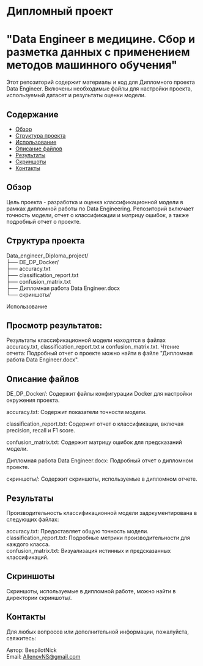 # Дипломный проект 
# "Data Engineer в медицине. Сбор и разметка данных с применением методов машинного обучения"

Этот репозиторий содержит материалы и код для Дипломного проекта Data Engineer. Включены необходимые файлы для настройки проекта, используемый датасет и результаты оценки модели.

## Содержание

- [Обзор](#обзор)
- [Структура проекта](#структура-проекта)
- [Использование](#использование)
- [Описание файлов](#описание-файлов)
- [Результаты](#результаты)
- [Скриншоты](#скриншоты)
- [Контакты](#контакты)

## Обзор

Цель проекта - разработка и оценка классификационной модели в рамках дипломной работы по Data Engineering. Репозиторий включает точность модели, отчет о классификации и матрицу ошибок, а также подробный отчет о проекте.

## Структура проекта

Data_engineer_Diploma_project/  
├── DE_DP_Docker/  
├── accuracy.txt  
├── classification_report.txt  
├── confusion_matrix.txt  
├── Дипломная работа Data Engineer.docx  
└── скриншоты/

Использование

## Просмотр результатов:
Результаты классификационной модели находятся в файлах accuracy.txt, classification_report.txt и confusion_matrix.txt.
Чтение отчета:
Подробный отчет о проекте можно найти в файле "Дипломная работа Data Engineer.docx".

## Описание файлов

DE_DP_Docker/: Содержит файлы конфигурации Docker для настройки окружения проекта.  

accuracy.txt: Содержит показатели точности модели.  

classification_report.txt: Содержит отчет о классификации, включая precision, recall и F1 score.  

confusion_matrix.txt: Содержит матрицу ошибок для предсказаний модели.  

Дипломная работа Data Engineer.docx: Подробный отчет о дипломном проекте.  

скриншоты/: Содержит скриншоты, используемые в дипломном отчете.


## Результаты
Производительность классификационной модели задокументирована в следующих файлах:

accuracy.txt: Предоставляет общую точность модели.  
classification_report.txt: Подробные метрики производительности для каждого класса.  
confusion_matrix.txt: Визуализация истинных и предсказанных классификаций.


## Скриншоты
Скриншоты, используемые в дипломной работе, можно найти в директории скриншоты/.

## Контакты  
Для любых вопросов или дополнительной информации, пожалуйста, свяжитесь:

Автор: BespilotNick  
Email: AllenovNS@gmail.com
